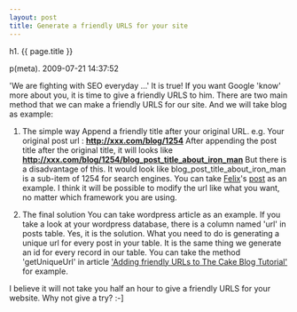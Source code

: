 ```yaml
---
layout: post
title: Generate a friendly URLS for your site
---
```


h1. {{ page.title }} 

p(meta). 2009-07-21 14:37:52

'We are fighting with SEO everyday ...'
It is true! If you want Google 'know' more about you, it is time to give a friendly URLS to him.
There are two main method that we can make a friendly URLS for our site. And we will take blog as example:
1. The simple way
Append a friendly title after your original URL.
e.g.
Your original post url : <strong>http://xxx.com/blog/1254</strong>
After appending the post title after the original title, it will looks like <strong>http://xxx.com/blog/1254/blog_post_title_about_iron_man</strong>
But there is a disadvantage of this. It would look like blog_post_title_about_iron_man is a sub-item of 1254 for search engines. You can take <a href="http://twitter.com/felixge">Felix</a>'s <a href="http://debuggable.com/posts/dessert-11-welcome-back-friendly-urls:480f4dd5-8dac-414b-b329-4dd5cbdd56cb">post</a> as an example. I think it will be possible to modify the url like what you want, no matter which framework you are using.

2. The final solution
You can take wordpress article as an example. If you take a look at your wordpress database, there is a column named 'url' in posts table. Yes, it is the solution. What you need to do is generating a unique url for every post in your table. It is the same thing we generate an id for every record in our table. You can take the method 'getUniqueUrl' in article <a href="http://bakery.cakephp.org/articles/view/adding-friendly-urls-to-the-cake-blog-tutorial">'Adding friendly URLs to The Cake Blog Tutorial'</a> for example.

I believe it will not take you half an hour to give a friendly URLS for your website. Why not give a try? :-]